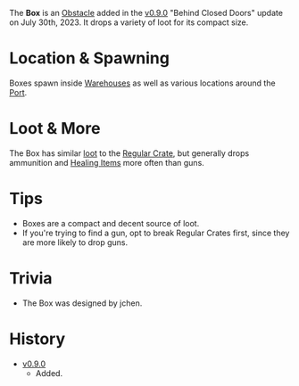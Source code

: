 The **Box** is an [Obstacle](/obstacles) added in the [v0.9.0](https://github.com/HasangerGames/suroi/releases/tag/v0.9.0) "Behind Closed Doors" update on July 30th, 2023. It drops a variety of loot for its compact size.

# Location & Spawning

Boxes spawn inside [Warehouses](/buildings/warehouse) as well as various locations around the [Port](/buildings/port).

# Loot & More

The Box has similar [loot](/loot#box) to the [Regular Crate](/obstacles/regular_crate), but generally drops ammunition and [Healing Items](/healing) more often than guns.

# Tips

- Boxes are a compact and decent source of loot.
- If you're trying to find a gun, opt to break Regular Crates first, since they are more likely to drop guns.

# Trivia

- The Box was designed by jchen.

# History

- [v0.9.0](https://github.com/HasangerGames/suroi/releases/tag/v0.9.0)
  - Added.
